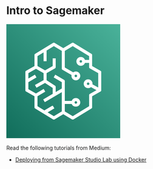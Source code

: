 # Intro to Sagemaker

![sagemaker](sagemaker-logo.png)


Read the following tutorials from Medium:

- [Deploying from Sagemaker Studio Lab using Docker](https://austinlasseter.medium.com/deploying-from-sagemaker-studio-lab-using-docker-a062d831da06)
